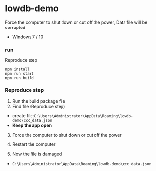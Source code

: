 # lowdb-demo

Force the computer to shut down or cut off the power, Data file will be corrupted

- Windows 7 / 10

### run

Reproduce step

```
npm install
npm run start
npm run build
```

### Reproduce step

1. Run the build package file
2. Find file (Reproduce step)
- create file:`C:\Users\Administrator\AppData\Roaming\lowdb-demo\ccc_data.json`
- **Keep the app open**
3. Force the computer to shut down or cut off the power

4. Restart the computer

5. Now the file is damaged
- `C:\Users\Administrator\AppData\Roaming\lowdb-demo\ccc_data.json`
